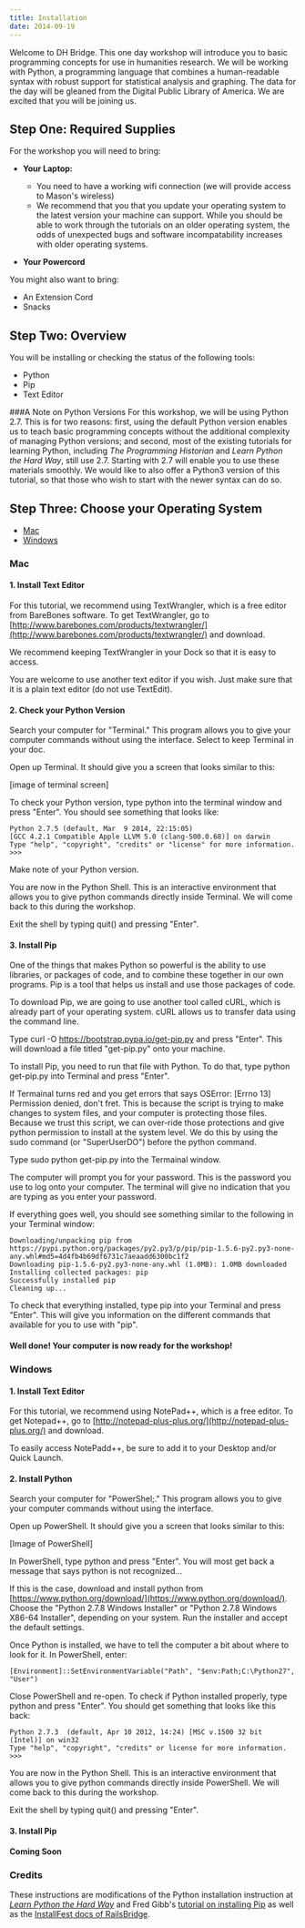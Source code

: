```yaml
---
title: Installation
date: 2014-09-19
---
```


Welcome to DH Bridge. This one day workshop will introduce you to basic programming concepts for use in humanities research. We will be working with Python, a programming language that combines a human-readable syntax with robust support for statistical analysis and graphing. The data for the day will be gleaned from the Digital Public Library of America. We are excited that you will be joining us.

## Step One: Required Supplies

For the workshop you will need to bring:

- **Your Laptop:**
	- You need to have a working wifi connection (we will provide access to Mason's wireless)
	- We recommend that you that you update your operating system to the latest version your machine can support. While you should be able to work through the tutorials on an older operating system, the odds of unexpected bugs and software incompatability increases with older operating systems. 

- **Your Powercord**

You might also want to bring:

- An Extension Cord
- Snacks

## Step Two: Overview

You will be installing or checking the status of the following tools:

- Python
- Pip
- Text Editor


###A Note on Python Versions
For this workshop, we will be using Python 2.7. This is for two reasons: first, using the default Python version enables us to teach basic programming concepts without the additional complexity of managing Python versions; and second, most of the existing tutorials for learning Python, including _The Programming Historian_ and _Learn Python the Hard Way_, still use 2.7. Starting with 2.7 will enable you to use these materials smoothly. We would like to also offer a Python3 version of this tutorial, so that those who wish to start with the newer syntax can do so.

## Step Three: Choose your Operating System

- [Mac](#mac)
- [Windows](#windows)


### Mac

#### 1. Install Text Editor

For this tutorial, we recommend using TextWrangler, which is a free editor from BareBones software. To get TextWrangler, go to [http://www.barebones.com/products/textwrangler/](http://www.barebones.com/products/textwrangler/) and download. 

We recommend keeping TextWrangler in your Dock so that it is easy to access.

You are welcome to use another text editor if you wish. Just make sure that it is a plain text editor (do not use TextEdit).

#### 2. Check your Python Version
Search your computer for "Terminal." This program allows you to give your computer commands without using the interface. Select to keep Terminal in your doc. 

Open up Terminal. It should give you a screen that looks similar to this: 

[image of terminal screen]

To check your Python version, type <span class="command">python</span> into the terminal window and press "Enter". You should see something that looks like:

    Python 2.7.5 (default, Mar  9 2014, 22:15:05) 
    [GCC 4.2.1 Compatible Apple LLVM 5.0 (clang-500.0.68)] on darwin
    Type "help", "copyright", "credits" or "license" for more information.
    >>> 

Make note of your Python version. 

You are now in the Python Shell. This is an interactive environment that allows you to give python commands directly inside Terminal. We will come back to this during the workshop.

Exit the shell by typing <span class="command">quit()</span> and pressing "Enter".

#### 3. Install Pip

One of the things that makes Python so powerful is the ability to use libraries, or packages of code, and to combine these together in our own programs. Pip is a tool that helps us install and use those packages of code.

To download Pip, we are going to use another tool called cURL, which is already part of your operating system. cURL allows us to transfer data using the command line.

Type <span class="command">curl -O https://bootstrap.pypa.io/get-pip.py</span> and press "Enter". This will download a file titled "get-pip.py" onto your machine.

To install Pip, you need to run that file with Python. To do that, type <span class="command">python get-pip.py</span> into Terminal and press "Enter". 

If Termainal turns red and you get errors that says <span class="command"> OSError: [Errno 13] Permission denied</span>, don't fret. This is because the script is trying to make changes to system files, and your computer is protecting those files. Because we trust this script, we can over-ride those protections and give python permission to install at the system level. We do this by using the sudo command (or "SuperUserDO") before the python command.

Type <span class="command">sudo python get-pip.py</span> into the Termainal window.

The computer will prompt you for your password. This is the password you use to log onto your computer. The terminal will give no indication that you are typing as you enter your password.

If everything goes well, you should see something similar to the following in your Terminal window:
	
	Downloading/unpacking pip from https://pypi.python.org/packages/py2.py3/p/pip/pip-1.5.6-py2.py3-none-any.whl#md5=4d4fb4b69df6731c7aeaadd6300bc1f2
  	Downloading pip-1.5.6-py2.py3-none-any.whl (1.0MB): 1.0MB downloaded
	Installing collected packages: pip
	Successfully installed pip
	Cleaning up...

To check that everything installed, type <span class="command">pip</span> into your Terminal and press "Enter". This will give you information on the different commands that available for you to use with "pip".


#### Well done! Your computer is now ready for the workshop!


### Windows

#### 1. Install Text Editor

For this tutorial, we recommend using NotePad++, which is a free editor. To get Notepad++, go to [http://notepad-plus-plus.org/](http://notepad-plus-plus.org/) and download. 

To easily access NotePadd++, be sure to add it to your Desktop and/or Quick Launch.

#### 2. Install Python

Search your computer for "PowerShel;." This program allows you to give your computer commands without using the interface. 

Open up PowerShell. It should give you a screen that looks similar to this: 

[Image of PowerShell]

In PowerShell, type <span class="command">python</span> and press "Enter". You will most get back a message that says <span class="command">python is not recognized..</span>.

If this is the case, download and install python from [https://www.python.org/download/](https://www.python.org/download/). Choose the "Python 2.7.8 Windows Installer" or "Python 2.7.8 Windows X86-64 Installer", depending on your system. Run the installer and accept the default settings.

Once Python is installed, we have to tell the computer a bit about where to look for it. In PowerShell, enter:
	
	[Environment]::SetEnvironmentVariable("Path", "$env:Path;C:\Python27", "User")

Close PowerShell and re-open. To check if Python installed properly, type <span class="command">python</span> and press "Enter". You should get something that looks like this back:

	Python 2.7.3  (default, Apr 10 2012, 14:24) [MSC v.1500 32 bit (Intel)] on win32
	Type "help", "copyright", "credits" or license for more information.
	>>> 

You are now in the Python Shell. This is an interactive environment that allows you to give python commands directly inside PowerShell. We will come back to this during the workshop.

Exit the shell by typing <span class="command">quit()</span> and pressing "Enter".


#### 3. Install Pip

**Coming Soon**

### Credits
These instructions are modifications of the Python installation instruction at [_Learn Python the Hard Way_](http://learnpythonthehardway.org/book/ex0.html) and Fred Gibb's [tutorial on installing Pip](http://fredgibbs.net/tutorials/tutorial/install-python-modules/) as well as the [InstallFest docs of RailsBridge](http://docs.railsbridge.org/installfest/).